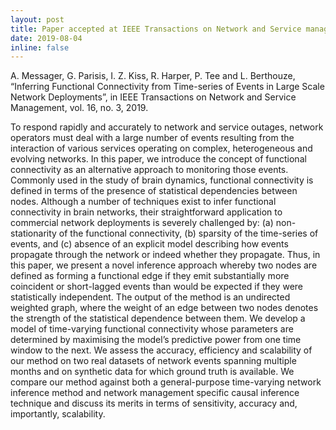 ```yaml
---
layout: post
title: Paper accepted at IEEE Transactions on Network and Service management.
date: 2019-08-04
inline: false
---
```


A. Messager, G. Parisis, I. Z. Kiss, R. Harper, P. Tee and L. Berthouze, “Inferring Functional Connectivity from Time-series of Events in Large Scale Network Deployments”, in IEEE Transactions on Network and Service Management, vol. 16, no. 3, 2019.

To respond rapidly and accurately to network and service outages, network operators must deal with a large number of events resulting from the interaction of various services operating on complex, heterogeneous and evolving networks. In this paper, we introduce the concept of functional connectivity as an alternative approach to monitoring those events. Commonly used in the study of brain dynamics, functional connectivity is defined in terms of the presence of statistical dependencies between nodes. Although a number of techniques exist to infer functional connectivity in brain networks, their straightforward application to commercial network deployments is severely challenged by: (a) non-stationarity of the functional connectivity, (b) sparsity of the time-series of events, and (c) absence of an explicit model describing how events propagate through the network or indeed whether they propagate. Thus, in this paper, we present a novel inference approach whereby two nodes are defined as forming a functional edge if they emit substantially more coincident or short-lagged events than would be expected if they were statistically independent. The output of the method is an undirected weighted graph, where the weight of an edge between two nodes denotes the strength of the statistical dependence between them. We develop a model of time-varying functional connectivity whose parameters are determined by maximising the model’s predictive power from one time window to the next. We assess the accuracy, efficiency and scalability of our method on two real datasets of network events spanning multiple months and on synthetic data for which ground truth is available. We compare our method against both a general-purpose time-varying network inference method and network management specific causal inference technique and discuss its merits in terms of sensitivity, accuracy and, importantly, scalability.
